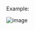 Example:

![image](https://user-images.githubusercontent.com/97760794/203484924-b402ffb6-2f88-47b4-8cbf-302650c7dd5e.png)
